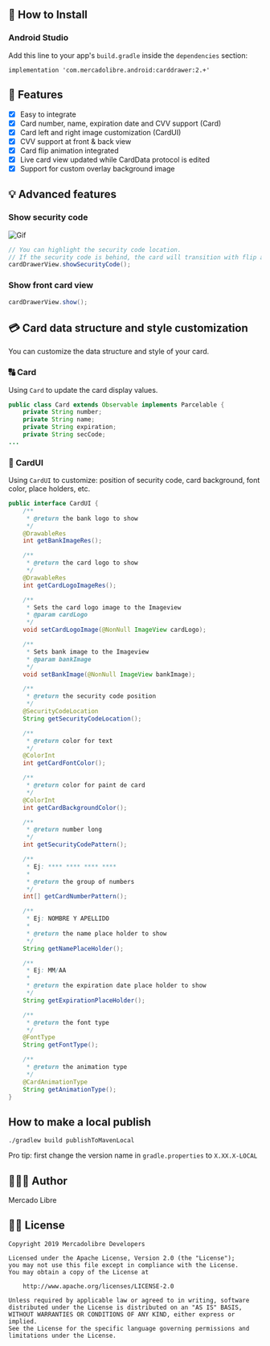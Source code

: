 ## 📲 How to Install

### Android Studio

Add this line to your app's `build.gradle` inside the `dependencies` section:

   ```android
   implementation 'com.mercadolibre.android:carddrawer:2.+'
   ```

## 🌟 Features
- [x] Easy to integrate
- [x] Card number, name, expiration date and CVV support (Card)
- [x] Card left and right image customization (CardUI)
- [x] CVV support at front & back view
- [x] Card flip animation integrated
- [x] Live card view updated while CardData protocol is edited
- [x] Support for custom overlay background image

## 💡 Advanced features
### Show security code

![Gif](https://i.imgur.com/H2psku8.gif)
```java
// You can highlight the security code location. 
// If the security code is behind, the card will transition with flip animation.
cardDrawerView.showSecurityCode();
```
### Show front card view
```java
cardDrawerView.show();
```
## 💳 Card data structure and style customization
You can customize the data structure and style of your card.

### 🔠 Card
Using `Card` to update the card display values.
```java
public class Card extends Observable implements Parcelable {
    private String number;
    private String name;
    private String expiration;
    private String secCode;
...

```

### 🎨 CardUI 
Using `CardUI` to customize: position of security code, card background, font color, place holders, etc.
```java
public interface CardUI {
    /**
     * @return the bank logo to show
     */
    @DrawableRes
    int getBankImageRes();

    /**
     * @return the card logo to show
     */
    @DrawableRes
    int getCardLogoImageRes();

    /**
     * Sets the card logo image to the Imageview
     * @param cardLogo
     */
    void setCardLogoImage(@NonNull ImageView cardLogo);

    /**
     * Sets bank image to the Imageview
     * @param bankImage
     */
    void setBankImage(@NonNull ImageView bankImage);

    /**
     * @return the security code position
     */
    @SecurityCodeLocation
    String getSecurityCodeLocation();

    /**
     * @return color for text
     */
    @ColorInt
    int getCardFontColor();

    /**
     * @return color for paint de card
     */
    @ColorInt
    int getCardBackgroundColor();

    /**
     * @return number long
     */
    int getSecurityCodePattern();

    /**
     * Ej: **** **** **** ****
     *
     * @return the group of numbers
     */
    int[] getCardNumberPattern();

    /**
     * Ej: NOMBRE Y APELLIDO
     *
     * @return the name place holder to show
     */
    String getNamePlaceHolder();

    /**
     * Ej: MM/AA
     *
     * @return the expiration date place holder to show
     */
    String getExpirationPlaceHolder();

    /**
     * @return the font type
     */
    @FontType
    String getFontType();

    /**
     * @return the animation type
     */
    @CardAnimationType
    String getAnimationType();
}
```

## How to make a local publish
```
./gradlew build publishToMavenLocal
```
Pro tip: first change the version name in ```gradle.properties``` to ```X.XX.X-LOCAL```

## 👨🏻‍💻 Author
Mercado Libre

## 👮🏻 License

```
Copyright 2019 Mercadolibre Developers

Licensed under the Apache License, Version 2.0 (the "License");
you may not use this file except in compliance with the License.
You may obtain a copy of the License at

    http://www.apache.org/licenses/LICENSE-2.0

Unless required by applicable law or agreed to in writing, software
distributed under the License is distributed on an "AS IS" BASIS,
WITHOUT WARRANTIES OR CONDITIONS OF ANY KIND, either express or implied.
See the License for the specific language governing permissions and
limitations under the License.
```
